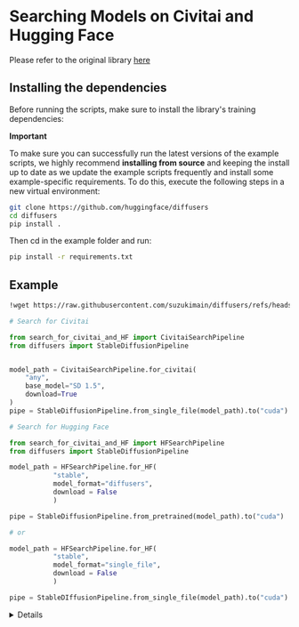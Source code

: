 # Searching Models on Civitai and Hugging Face
Please refer to the original library [here](https://pypi.org/project/auto-diffusers/)

## Installing the dependencies

Before running the scripts, make sure to install the library's training dependencies:

**Important**

To make sure you can successfully run the latest versions of the example scripts, we highly recommend **installing from source** and keeping the install up to date as we update the example scripts frequently and install some example-specific requirements. To do this, execute the following steps in a new virtual environment:
```bash
git clone https://github.com/huggingface/diffusers
cd diffusers
pip install .
```

Then cd in the example folder and run:
```bash
pip install -r requirements.txt
```


##  Example<a name = "Example"></a>
```bash
!wget https://raw.githubusercontent.com/suzukimain/diffusers/refs/heads/ModelSearch/examples/model_search/search_for_civitai_and_HF.py
```

```python
# Search for Civitai

from search_for_civitai_and_HF import CivitaiSearchPipeline
from diffusers import StableDiffusionPipeline


model_path = CivitaiSearchPipeline.for_civitai(
    "any",
    base_model="SD 1.5",
    download=True
)
pipe = StableDiffusionPipeline.from_single_file(model_path).to("cuda")

```


```python
# Search for Hugging Face

from search_for_civitai_and_HF import HFSearchPipeline
from diffusers import StableDiffusionPipeline

model_path = HFSearchPipeline.for_HF(
           "stable",
           model_format="diffusers",
           download = False
           )

pipe = StableDiffusionPipeline.from_pretrained(model_path).to("cuda")

# or

model_path = HFSearchPipeline.for_HF(
           "stable",
           model_format="single_file",
           download = False
           )

pipe = StableDIffusionPipeline.from_single_file(model_path).to("cuda")
```

<a id="Details"></a>
<details close>
  
> Arguments of `HFSearchPipeline.for_HF`
> 
| Name             | Type    | Default       | Description                                                   |
|:----------------:|:-------:|:-------------:|:-------------------------------------------------------------:|
| search_word      | string  | ー            | The search query string.                                      |
| revision         | string  | None          | The specific version of the model to download.                |
| checkpoint_format| string  | "single_file" | The format of the model checkpoint.                           |
| download         | bool    | False         | Whether to download the model.                                |
| force_download   | bool    | False         | Whether to force the download if the model already exists.    |
| include_params   | bool    | False         | Whether to include parameters in the returned data.           |
| pipeline_tag     | string  | None          | Tag to filter models by pipeline.                             |
| hf_token         | string  | None          | API token for Hugging Face authentication.                    |
| skip_error       | bool    | False         | Whether to skip errors and return None.                       |



> Arguments of `CivitaiSearchPipeline.for_civitai`
> 
| Name             | Type    | Default       | Description                                                   |
|:----------------:|:-------:|:-------------:|:-------------------------------------------------------------:|
| search_word      | string  | ー            | The search query string.                                      |
| model_type       | string  | "Checkpoint"  | The type of model to search for.                              |
| base_model       | string  | None          | The base model to filter by.                                  |
| download         | bool    | False         | Whether to download the model.                                |
| force_download   | bool    | False         | Whether to force the download if the model already exists.    |
| civitai_token    | string  | None          | API token for Civitai authentication.                         |
| include_params   | bool    | False         | Whether to include parameters in the returned data.           |
| skip_error       | bool    | False         | Whether to skip errors and return None.                       |



<a id="search-word"></a>
<details open>
<summary>search_word</summary>

| Type                         | Description                                                            |
| :--------------------------: | :--------------------------------------------------------------------: |
| keyword                      | Keywords to search model<br>                                           |
| url                          | URL of either huggingface or Civitai                                   |
| Local directory or file path | Locally stored model paths                                             |
| huggingface path             | The following format: `< creator > / < repo >`                         |

</details>


<a id="model_type"></a>
<details open>
<summary>model_type</summary>

| Input Available              |
| :--------------------------: | 
| `Checkpoint`                 | 
| `TextualInversion`           |
| `Hypernetwork`               |
| `AestheticGradient`          |
| `LORA`                       |
| `Controlnet`                 |
| `Poses`                      |

</details>


<a id="checkpoint_format"></a>
<details open>
<summary>checkpoint_format</summary>

| Argument                     | Description                                                            |
| :--------------------------: | :--------------------------------------------------------------------: |
| all                          | In auto, `multifolder diffusers format checkpoint` takes precedence    |                                      
| single_file                  | Only `single file checkpoint` are searched.                            |
| diffusers                    | Search only for `multifolder diffusers format checkpoint`              |

</details>

</details>
